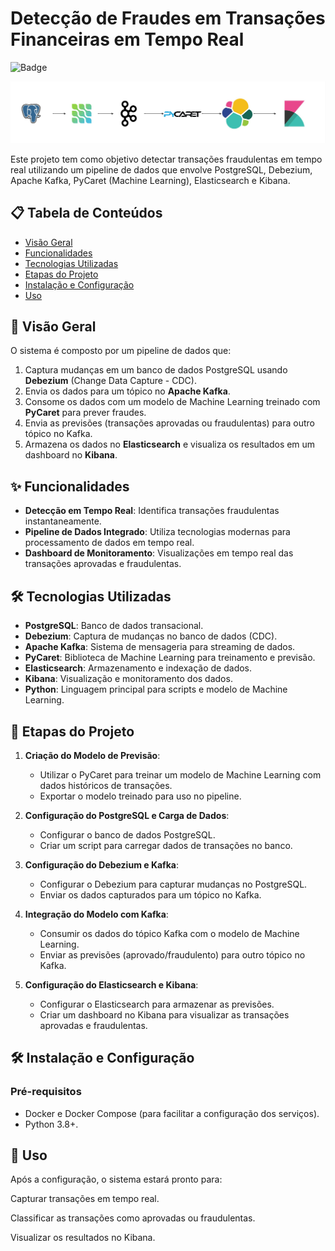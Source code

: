 # Detecção de Fraudes em Transações Financeiras em Tempo Real

![Badge](https://img.shields.io/badge/status-em%20concluídp-yellow)

<p align ='center'>
    <img width="1000" src="projeto.jpg">
</p>


Este projeto tem como objetivo detectar transações fraudulentas em tempo real utilizando um pipeline de dados que envolve PostgreSQL, Debezium, Apache Kafka, PyCaret (Machine Learning), Elasticsearch e Kibana.

## 📋 Tabela de Conteúdos

- [Visão Geral](#visão-geral)
- [Funcionalidades](#funcionalidades)
- [Tecnologias Utilizadas](#tecnologias-utilizadas)
- [Etapas do Projeto](#etapas-do-projeto)
- [Instalação e Configuração](#instalação-e-configuração)
- [Uso](#uso)


## 🌟 Visão Geral

O sistema é composto por um pipeline de dados que:
1. Captura mudanças em um banco de dados PostgreSQL usando **Debezium** (Change Data Capture - CDC).
2. Envia os dados para um tópico no **Apache Kafka**.
3. Consome os dados com um modelo de Machine Learning treinado com **PyCaret** para prever fraudes.
4. Envia as previsões (transações aprovadas ou fraudulentas) para outro tópico no Kafka.
5. Armazena os dados no **Elasticsearch** e visualiza os resultados em um dashboard no **Kibana**.

## ✨ Funcionalidades

- **Detecção em Tempo Real**: Identifica transações fraudulentas instantaneamente.
- **Pipeline de Dados Integrado**: Utiliza tecnologias modernas para processamento de dados em tempo real.
- **Dashboard de Monitoramento**: Visualizações em tempo real das transações aprovadas e fraudulentas.

## 🛠 Tecnologias Utilizadas

- **PostgreSQL**: Banco de dados transacional.
- **Debezium**: Captura de mudanças no banco de dados (CDC).
- **Apache Kafka**: Sistema de mensageria para streaming de dados.
- **PyCaret**: Biblioteca de Machine Learning para treinamento e previsão.
- **Elasticsearch**: Armazenamento e indexação de dados.
- **Kibana**: Visualização e monitoramento dos dados.
- **Python**: Linguagem principal para scripts e modelo de Machine Learning.

## 🚀 Etapas do Projeto

1. **Criação do Modelo de Previsão**:
   - Utilizar o PyCaret para treinar um modelo de Machine Learning com dados históricos de transações.
   - Exportar o modelo treinado para uso no pipeline.

2. **Configuração do PostgreSQL e Carga de Dados**:
   - Configurar o banco de dados PostgreSQL.
   - Criar um script para carregar dados de transações no banco.

3. **Configuração do Debezium e Kafka**:
   - Configurar o Debezium para capturar mudanças no PostgreSQL.
   - Enviar os dados capturados para um tópico no Kafka.

4. **Integração do Modelo com Kafka**:
   - Consumir os dados do tópico Kafka com o modelo de Machine Learning.
   - Enviar as previsões (aprovado/fraudulento) para outro tópico no Kafka.

5. **Configuração do Elasticsearch e Kibana**:
   - Configurar o Elasticsearch para armazenar as previsões.
   - Criar um dashboard no Kibana para visualizar as transações aprovadas e fraudulentas.

## 🛠️ Instalação e Configuração

### Pré-requisitos

- Docker e Docker Compose (para facilitar a configuração dos serviços).
- Python 3.8+.

## 🚀 Uso
Após a configuração, o sistema estará pronto para:

Capturar transações em tempo real.

Classificar as transações como aprovadas ou fraudulentas.

Visualizar os resultados no Kibana.